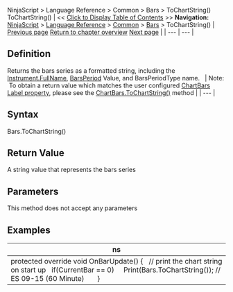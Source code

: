 ﻿
NinjaScript > Language Reference > Common > Bars > ToChartString()
ToChartString()
| << [Click to Display Table of Contents](tochartstring.md) >> **Navigation:**     [NinjaScript](ninjascript.md) > [Language Reference](language_reference_wip.md) > [Common](common.md) > [Bars](bars.md) > ToChartString() | [Previous page](tickcount.md) [Return to chapter overview](bars.md) [Next page](chart.md) |
| --- | --- |
## Definition
Returns the bars series as a formatted string, including the [Instrument.FullName](instrument_fullname.md), [BarsPeriod](barsperiod.md) Value, and BarsPeriodType name. 
 
| Note:  To obtain a return value which matches the user configured [ChartBars Label property](chartbars_properties.md), please see the [ChartBars.ToChartString()](chartbars_tochartstring().md) method |
| --- |

## Syntax
Bars.ToChartString()
 
## Return Value
A string value that represents the bars series
 
## Parameters
This method does not accept any parameters
## 
## Examples
| ns |
| --- |
| protected override void OnBarUpdate() {    // print the chart string on start up    if(CurrentBar == 0)      Print(Bars.ToChartString()); // ES 09-15 (60 Minute)       } |
